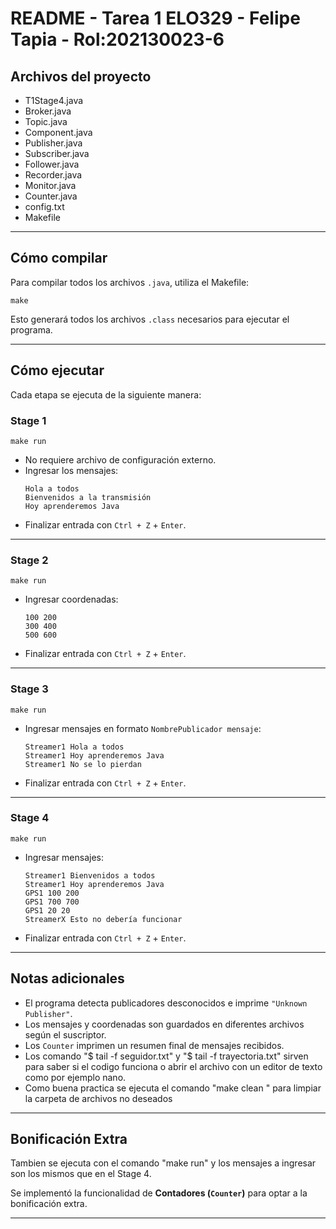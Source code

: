 
# README - Tarea 1 ELO329 - Felipe Tapia - Rol:202130023-6

## Archivos del proyecto 

- T1Stage4.java
- Broker.java
- Topic.java
- Component.java
- Publisher.java
- Subscriber.java
- Follower.java
- Recorder.java
- Monitor.java
- Counter.java
- config.txt
- Makefile

---

## Cómo compilar

Para compilar todos los archivos `.java`, utiliza el Makefile:

```
make
```

Esto generará todos los archivos `.class` necesarios para ejecutar el programa.

---

## Cómo ejecutar

Cada etapa se ejecuta de la siguiente manera:

### Stage 1
```
make run
```
- No requiere archivo de configuración externo.
- Ingresar los mensajes:
  ```
  Hola a todos
  Bienvenidos a la transmisión
  Hoy aprenderemos Java
  ```
- Finalizar entrada con `Ctrl + Z` + `Enter`.

---

### Stage 2
```
make run
```
- Ingresar coordenadas:
  ```
  100 200
  300 400
  500 600
  ```
- Finalizar entrada con `Ctrl + Z` + `Enter`.

---

### Stage 3
```
make run
```
- Ingresar mensajes en formato `NombrePublicador mensaje`:
  ```
  Streamer1 Hola a todos
  Streamer1 Hoy aprenderemos Java
  Streamer1 No se lo pierdan
  ```
- Finalizar entrada con `Ctrl + Z` + `Enter`.

---

### Stage 4
```
make run
```
- Ingresar mensajes:
  ```
  Streamer1 Bienvenidos a todos
  Streamer1 Hoy aprenderemos Java
  GPS1 100 200
  GPS1 700 700
  GPS1 20 20
  StreamerX Esto no debería funcionar
  ```
- Finalizar entrada con `Ctrl + Z` + `Enter`.

---

## Notas adicionales

- El programa detecta publicadores desconocidos e imprime `"Unknown Publisher"`.
- Los mensajes y coordenadas son guardados en diferentes archivos según el suscriptor.
- Los `Counter` imprimen un resumen final de mensajes recibidos.
- Los comando "$ tail -f seguidor.txt" y "$ tail -f trayectoria.txt" sirven para saber si el codigo funciona o abrir el archivo con un editor de texto como por ejemplo nano.
- Como buena practica se ejecuta el comando "make clean " para limpiar la carpeta de archivos no deseados

---

## Bonificación Extra

Tambien se ejecuta con el comando "make run" y los mensajes a ingresar son los mismos que en el Stage 4.

Se implementó la funcionalidad de **Contadores (`Counter`)** para optar a la bonificación extra.

---
